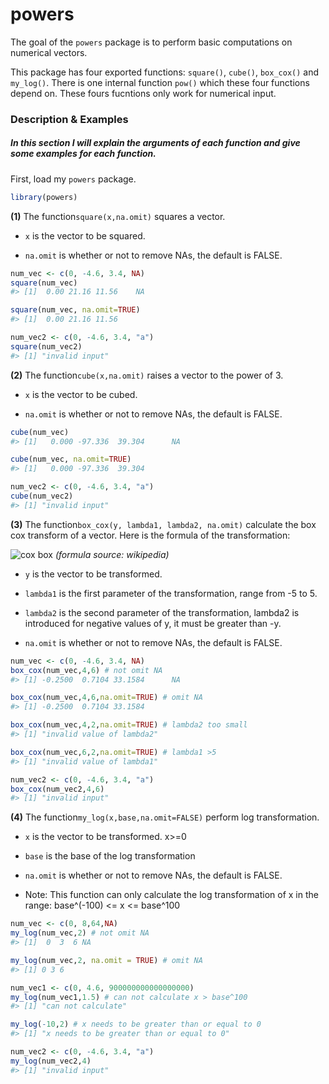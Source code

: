 <!-- README.md is generated from README.Rmd. Please edit that file -->
powers
======

The goal of the `powers` package is to perform basic computations on numerical vectors.

This package has four exported functions: `square()`, `cube()`, `box_cox()` and `my_log()`. There is one internal function `pow()` which these four functions depend on. These fours fucntions only work for numerical input.

### Description & Examples

##### In this section I will explain the arguments of each function and give some examples for each function.

First, load my `powers` package.

``` r
library(powers)
```

**(1)** The function`square(x,na.omit)` squares a vector.

-   `x` is the vector to be squared.

-   `na.omit` is whether or not to remove NAs, the default is FALSE.

``` r
num_vec <- c(0, -4.6, 3.4, NA)
square(num_vec)
#> [1]  0.00 21.16 11.56    NA

square(num_vec, na.omit=TRUE)
#> [1]  0.00 21.16 11.56

num_vec2 <- c(0, -4.6, 3.4, "a")
square(num_vec2)
#> [1] "invalid input"
```

**(2)** The function`cube(x,na.omit)` raises a vector to the power of 3.

-   `x` is the vector to be cubed.

-   `na.omit` is whether or not to remove NAs, the default is FALSE.

``` r
cube(num_vec)
#> [1]   0.000 -97.336  39.304      NA

cube(num_vec, na.omit=TRUE)
#> [1]   0.000 -97.336  39.304

num_vec2 <- c(0, -4.6, 3.4, "a")
cube(num_vec2)
#> [1] "invalid input"
```

**(3)** The function`box_cox(y, lambda1, lambda2, na.omit)` calculate the box cox transform of a vector. Here is the formula of the transformation:

![cox box](https://user-images.githubusercontent.com/31666152/33244401-2e663790-d2ab-11e7-8273-ac8e4bc25d50.png) *(formula source: wikipedia)*

-   `y` is the vector to be transformed.

-   `lambda1` is the first parameter of the transformation, range from -5 to 5.

-   `lambda2` is the second parameter of the transformation, lambda2 is introduced for negative values of y, it must be greater than -y.

-   `na.omit` is whether or not to remove NAs, the default is FALSE.

``` r
num_vec <- c(0, -4.6, 3.4, NA)
box_cox(num_vec,4,6) # not omit NA
#> [1] -0.2500  0.7104 33.1584      NA

box_cox(num_vec,4,6,na.omit=TRUE) # omit NA
#> [1] -0.2500  0.7104 33.1584

box_cox(num_vec,4,2,na.omit=TRUE) # lambda2 too small
#> [1] "invalid value of lambda2"

box_cox(num_vec,6,2,na.omit=TRUE) # lambda1 >5
#> [1] "invalid value of lambda1"

num_vec2 <- c(0, -4.6, 3.4, "a")
box_cox(num_vec2,4,6)
#> [1] "invalid input"
```

**(4)** The function`my_log(x,base,na.omit=FALSE)` perform log transformation.

-   `x` is the vector to be transformed. x&gt;=0

-   `base` is the base of the log transformation

-   `na.omit` is whether or not to remove NAs, the default is FALSE.

-   Note: This function can only calculate the log transformation of x in the range: base^(-100) &lt;= x &lt;= base^100

``` r
num_vec <- c(0, 8,64,NA)
my_log(num_vec,2) # not omit NA
#> [1]  0  3  6 NA

my_log(num_vec,2, na.omit = TRUE) # omit NA
#> [1] 0 3 6

num_vec1 <- c(0, 4.6, 900000000000000000)
my_log(num_vec1,1.5) # can not calculate x > base^100
#> [1] "can not calculate"

my_log(-10,2) # x needs to be greater than or equal to 0
#> [1] "x needs to be greater than or equal to 0"

num_vec2 <- c(0, -4.6, 3.4, "a")
my_log(num_vec2,4)
#> [1] "invalid input"
```
